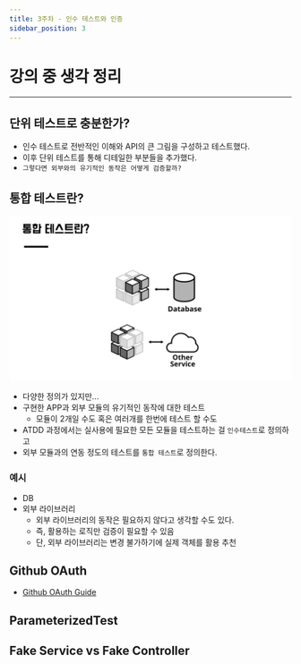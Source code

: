 ```yaml
---
title: 3주차 - 인수 테스트와 인증
sidebar_position: 3
---
```

# 강의 중 생각 정리
---
## 단위 테스트로 충분한가?
- 인수 테스트로 전반적인 이해와 API의 큰 그림을 구성하고 테스트했다.
- 이후 단위 테스트를 통해 디테일한 부분들을 추가했다.
- `그렇다면 외부와의 유기적인 동작은 어떻게 검증할까?`

## 통합 테스트란?
![IntegrationTest.png](img/IntegrationTest.png)
- 다양한 정의가 있지만...
- 구현한 APP과 외부 모듈의 유기적인 동작에 대한 테스트
  - 모듈이 2개일 수도 혹은 여러개를 한번에 테스트 할 수도
- ATDD 과정에서는 실사용에 필요한 모든 모듈을 테스트하는 걸 `인수테스트`로 정의하고
- 외부 모듈과의 연동 정도의 테스트를 `통합 테스트`로 정의한다.

### 예시
- DB
- 외부 라이브러리
  - 외부 라이브러리의 동작은 필요하지 않다고 생각할 수도 있다.
  - 즉, 활용하는 로직만 검증이 필요할 수 있음
  - 단, 외부 라이브러리는 변경 불가하기에 실제 객체를 활용 추천


## Github OAuth
- [Github OAuth Guide](https://docs.github.com/ko/apps/oauth-apps/building-oauth-apps/creating-an-oauth-app)

## ParameterizedTest

## Fake Service vs Fake Controller
